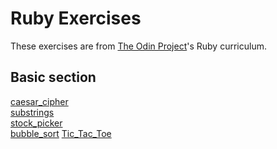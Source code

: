 # Ruby Exercises

These exercises are from [The Odin Project](https://www.theodinproject.com/courses/ruby-programming)'s Ruby curriculum.

## Basic section

[caesar_cipher](https://www.theodinproject.com/lessons/ruby-caesar-cipher)\
[substrings](https://www.theodinproject.com/lessons/ruby-sub-strings)\
[stock_picker](https://www.theodinproject.com/lessons/ruby-stock-picker)\
[bubble_sort](https://www.theodinproject.com/lessons/ruby-bubble-sort)
[Tic_Tac_Toe](https://www.theodinproject.com/lessons/ruby-tic-tac-toe)
